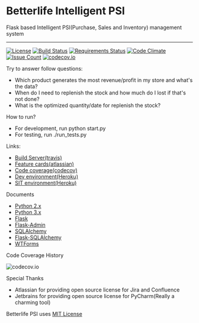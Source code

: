 
# Betterlife Intelligent PSI

Flask based Intelligent PSI(Purchase, Sales and Inventory) management system

----
[![License](http://img.shields.io/:license-mit-blue.svg)](http://doge.mit-license.org)
[![Build Status](https://travis-ci.org/betterlife/flask-psi.svg?branch=master)](https://travis-ci.org/betterlife/flask-psi)
[![Requirements Status](https://requires.io/github/betterlife/flask-psi/requirements.svg?branch=master)](https://requires.io/github/betterlife/flask-psi/requirements/?branch=master)
[![Code Climate](https://codeclimate.com/github/betterlife/flask-erp/badges/gpa.svg)](https://codeclimate.com/github/betterlife/flask-erp)
[![Issue Count](https://codeclimate.com/github/betterlife/flask-erp/badges/issue_count.svg)](https://codeclimate.com/github/betterlife/flask-erp)
[![codecov.io](http://codecov.io/github/betterlife/flask-psi/coverage.svg?branch=master)](http://codecov.io/github/betterlife/flask-psi?branch=master)


Try to answer follow questions:

  - Which product generates the most revenue/profit in my store and what's the data?
  - When do I need to replenish the stock and how much do I lost if that's not done?
  - What is the optimized quantity/date for replenish the stock?
  
How to run?
  - For development, run python start.py
  - For testing, run ./run_tests.py

Links:

  - [Build Server(travis)](https://travis-ci.org/betterlife/flask-psi)
  - [Feature cards(atlassian)](https://betterlife.atlassian.net)
  - [Code coverage(codecov)](https://codecov.io/github/betterlife/flask-psi)
  - [Dev environment(Heroku)](http://betterlife-flask-dev.herokuapp.com/)
  - [SIT environment(Heroku)](http://betterlife-flask.herokuapp.com/)

Documents

  - [Python 2.x](https://docs.python.org/2/)
  - [Python 3.x](https://docs.python.org/3/)
  - [Flask](http://flask.pocoo.org/docs/dev/)
  - [Flask-Admin](http://flask-admin.readthedocs.org/en/latest/)
  - [SQLAlchemy](http://docs.sqlalchemy.org/en/rel_1_0/)
  - [Flask-SQLAlchemy](https://pythonhosted.org/Flask-SQLAlchemy/index.html)
  - [WTForms](http://wtforms.readthedocs.org/en/latest/forms.html)
  
Code Coverage History

![codecov.io](http://codecov.io/github/betterlife/flask-psi/branch.svg?branch=master)

Special Thanks

  - Atlassian for providing open source license for Jira and Confluence
  - Jetbrains for providing open source license for PyCharm(Really a charming tool)
    
Betterlife PSI uses [MIT License](https://github.com/betterlife/flask-psi/blob/master/LICENSE)
